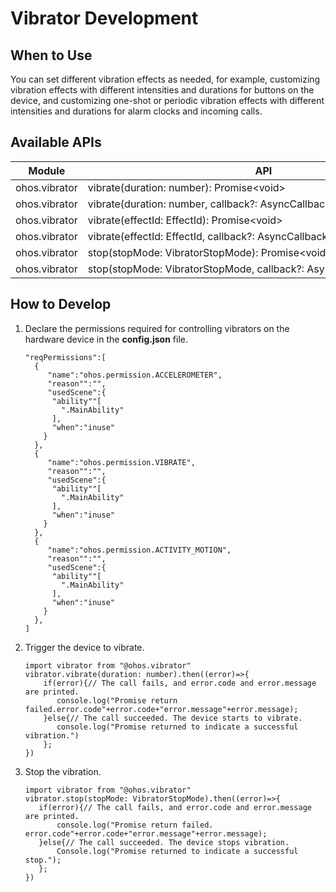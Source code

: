 # Vibrator Development


## When to Use

You can set different vibration effects as needed, for example, customizing vibration effects with different intensities and durations for buttons on the device, and customizing one-shot or periodic vibration effects with different intensities and durations for alarm clocks and incoming calls.


## Available APIs

  | Module | API | Description | 
| -------- | -------- | -------- |
| ohos.vibrator | vibrate(duration:&nbsp;number):&nbsp;Promise&lt;void&gt; | Triggers&nbsp;vibration&nbsp;with&nbsp;the&nbsp;specified&nbsp;duration.&nbsp;This&nbsp;API&nbsp;uses&nbsp;a&nbsp;promise&nbsp;to&nbsp;return&nbsp;the&nbsp;result. | 
| ohos.vibrator | vibrate(duration:&nbsp;number,&nbsp;callback?:&nbsp;AsyncCallback&lt;void&gt;):&nbsp;void | Triggers&nbsp;vibration&nbsp;with&nbsp;the&nbsp;specified&nbsp;duration.&nbsp;This&nbsp;API&nbsp;uses&nbsp;a&nbsp;callback&nbsp;to&nbsp;return&nbsp;the&nbsp;result. | 
| ohos.vibrator | vibrate(effectId:&nbsp;EffectId):&nbsp;Promise&lt;void&gt; | Triggers&nbsp;vibration&nbsp;with&nbsp;the&nbsp;specified&nbsp;effect.&nbsp;This&nbsp;API&nbsp;uses&nbsp;a&nbsp;promise&nbsp;to&nbsp;return&nbsp;the&nbsp;result. | 
| ohos.vibrator | vibrate(effectId:&nbsp;EffectId,&nbsp;callback?:&nbsp;AsyncCallback&lt;void&gt;):&nbsp;void | Triggers&nbsp;vibration&nbsp;with&nbsp;the&nbsp;specified&nbsp;effect.&nbsp;This&nbsp;API&nbsp;uses&nbsp;a&nbsp;callback&nbsp;to&nbsp;return&nbsp;the&nbsp;result. | 
| ohos.vibrator | stop(stopMode:&nbsp;VibratorStopMode):&nbsp;Promise&lt;void&gt; | Stops&nbsp;vibration.&nbsp;This&nbsp;API&nbsp;uses&nbsp;a&nbsp;promise&nbsp;to&nbsp;return&nbsp;the&nbsp;result. | 
| ohos.vibrator | stop(stopMode:&nbsp;VibratorStopMode,&nbsp;callback?:&nbsp;AsyncCallback&lt;void&gt;):&nbsp;void | Stops&nbsp;vibration.&nbsp;This&nbsp;API&nbsp;uses&nbsp;a&nbsp;callback&nbsp;to&nbsp;return&nbsp;the&nbsp;result. | 


## How to Develop

1. Declare the permissions required for controlling vibrators on the hardware device in the **config.json** file. 
     
   ```
   "reqPermissions":[
     {
        "name":"ohos.permission.ACCELEROMETER",
        "reason"":"", 
        "usedScene":{
         "ability""[
           ".MainAbility"
         ],
         "when":"inuse"
       }
     },
     {
        "name":"ohos.permission.VIBRATE",
        "reason"":"", 
        "usedScene":{
         "ability""[
           ".MainAbility"
         ],
         "when":"inuse"
       }
     },
     {
        "name":"ohos.permission.ACTIVITY_MOTION",
        "reason"":"", 
        "usedScene":{
         "ability""[
           ".MainAbility"
         ],
         "when":"inuse"
       }
     },
   ]
   ```

2. Trigger the device to vibrate.
     
   ```
   import vibrator from "@ohos.vibrator"
   vibrator.vibrate(duration: number).then((error)=>{
       if(error){// The call fails, and error.code and error.message are printed.
          console.log("Promise return failed.error.code"+error.code+"error.message"+error.message);  
       }else{// The call succeeded. The device starts to vibrate.
          console.log("Promise returned to indicate a successful vibration.")  
       };
   })
   ```

3. Stop the vibration.
     
   ```
   import vibrator from "@ohos.vibrator"
   vibrator.stop(stopMode: VibratorStopMode).then((error)=>{
      if(error){// The call fails, and error.code and error.message are printed.
          console.log("Promise return failed. error.code"+error.code+"error.message"+error.message);
      }else{// The call succeeded. The device stops vibration.
          Console.log("Promise returned to indicate a successful stop.");
      };
   })
   ```
